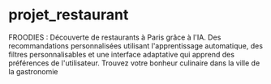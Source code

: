# projet_restaurant
FROODIES : Découverte de restaurants à Paris grâce à l'IA. Des recommandations personnalisées utilisant l'apprentissage automatique, des filtres personnalisables et une interface adaptative qui apprend des préférences de l'utilisateur. Trouvez votre bonheur culinaire dans la ville de la gastronomie
